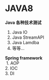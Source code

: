 # JAVA8

 **Java 各种技术测试**
  1. Java IO
  2. Java StreamAPI
  3. Java Lamdba
  4. 等等...

**Spring framework**  
  1. AOP  
  2. IOC  
  3. DI 
  
